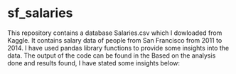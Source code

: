 # sf_salaries
This repository contains a database Salaries.csv which I dowloaded from Kaggle. It contains salary data of people from San Francisco from 2011 to 2014. I have used pandas library functions to provide some insights into the data.
The output of the code can be found in the
Based on the analysis done and results found, I have stated some insights below:
